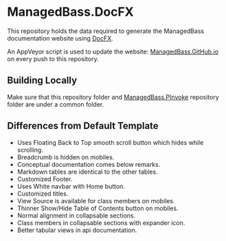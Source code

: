 # ManagedBass.DocFX
This repository holds the data required to generate the ManagedBass documentation website using [DocFX](http://dotnet.github.io/docfx).

An AppVeyor script is used to update the website: [ManagedBass.GitHub.io](https://ManagedBass.GitHub.io) on every push to this repository.

## Building Locally
Make sure that this repository folder and [ManagedBass.PInvoke](https://github/ManagedBass/ManagedBass.PInvoke) repository folder are under a common folder.

## Differences from Default Template
- Uses Floating Back to Top smooth scroll button which hides while scrolling.
- Breadcrumb is hidden on mobiles.
- Conceptual documentation comes below remarks.
- Markdown tables are identical to the other tables.
- Customized Footer.
- Uses White navbar with Home button.
- Customized titles.
- View Source is available for class members on mobiles.
- Thinner Show/Hide Table of Contents button on mobiles.
- Normal alignment in collapsable sections.
- Class members in collapsable sections with expander icon.
- Better tabular views in api documentation.